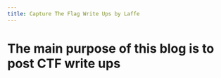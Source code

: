 ```yaml
---
title: Capture The Flag Write Ups by Laffe
---
```

# The main purpose of this blog is to post CTF write ups
